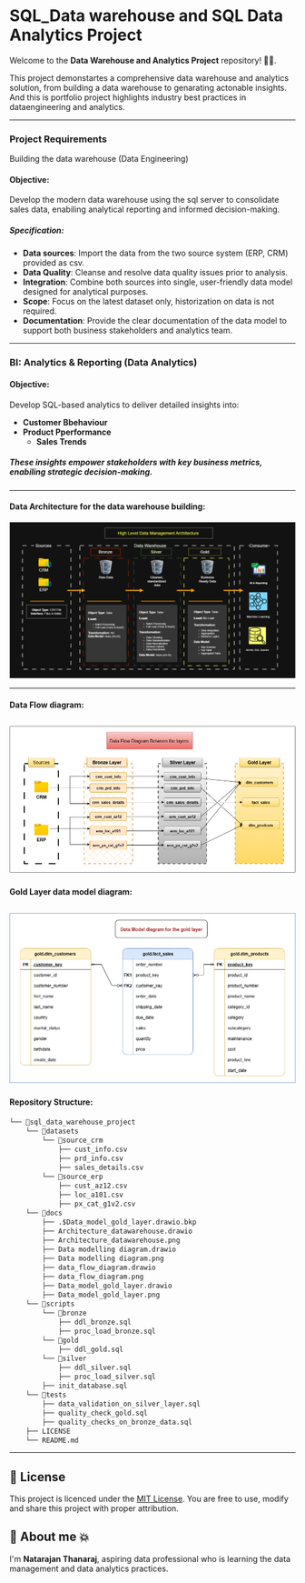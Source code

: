 # SQL_Data warehouse and SQL Data Analytics Project 

Welcome to the **Data Warehouse and Analytics Project** repository! 🚀💥.

This project demonstartes a comprehensive data warehouse and analytics solution, from building a data warehouse to genarating actonable insights. And this is portfolio project highlights industry best practices in dataengineering and analytics.

---
### Project Requirements
Building the data warehouse (Data Engineering)
####  Objective:
Develop the modern data warehouse using the sql server to consolidate sales data, enabiling analytical reporting and informed decision-making. 

##### Specification: 
- **Data sources**: Import the data from the two source system (ERP, CRM) provided as csv.
- **Data Quality**: Cleanse and resolve data quality issues prior to analysis.
- **Integration**: Combine both sources into single, user-friendly data model designed for analytical purposes. 
- **Scope**: Focus on the latest dataset only, historization on data is not required. 
- **Documentation**: Provide the clear documentation of the data model to support both business stakeholders and analytics team. 

---
### BI: Analytics & Reporting (Data Analytics)

####  Objective:
Develop SQL-based analytics to deliver detailed insights into:
  - **Customer Bbehaviour**
  - **Product Pperformance**
	- **Sales Trends**

##### These insights empower stakeholders with key business metrics, enabiling strategic decision-making.

---
#### Data Architecture for the data warehouse building: 

![Data Architecture Diagram](https://github.com/NitroNatarajan/sql_data_warehouse_project/blob/main/docs/Architecture_datawarehouse.png)

--- 
#### Data Flow diagram: 

![Data Flow Diagram](https://github.com/NitroNatarajan/sql_data_warehouse_project/blob/main/docs/data_flow_diagram.png)
---
#### Gold Layer data model diagram: 

![Gold Layer Data Model](https://github.com/NitroNatarajan/sql_data_warehouse_project/blob/main/docs/Data_model_gold_layer.png)
---
#### Repository Structure:
```
└── 📁sql_data_warehouse_project
    └── 📁datasets
        └── 📁source_crm
            ├── cust_info.csv
            ├── prd_info.csv
            ├── sales_details.csv
        └── 📁source_erp
            ├── cust_az12.csv
            ├── loc_a101.csv
            ├── px_cat_g1v2.csv
    └── 📁docs
        ├── .$Data_model_gold_layer.drawio.bkp
        ├── Architecture_datawarehouse.drawio
        ├── Architecture_datawarehouse.png
        ├── Data modelling diagram.drawio
        ├── Data modelling diagram.png
        ├── data_flow_diagram.drawio
        ├── data_flow_diagram.png
        ├── Data_model_gold_layer.drawio
        ├── Data_model_gold_layer.png
    └── 📁scripts
        └── 📁bronze
            ├── ddl_bronze.sql
            ├── proc_load_bronze.sql
        └── 📁gold
            ├── ddl_gold.sql
        └── 📁silver
            ├── ddl_silver.sql
            ├── proc_load_silver.sql
        ├── init_database.sql
    └── 📁tests
        ├── data_validation_on_silver_layer.sql
        ├── quality_check_gold.sql
        ├── quality_checks_on_bronze_data.sql
    ├── LICENSE
    └── README.md
```
---
## 🪪 License
This project is licenced under the [MIT License](License). You are free to use, modify and share this project with proper attribution. 

## 📔 About me 💥
I'm **Natarajan Thanaraj**, aspiring data professional who is learning the data management and data analytics practices. 
